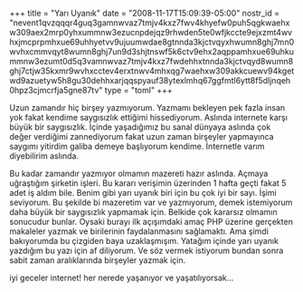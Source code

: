 +++
title = "Yarı Uyanık"
date = "2008-11-17T15:09:39-05:00"
nostr_id = "nevent1qvzqqqr4guq3gamnwvaz7tmjv4kxz7fwv4khyefw0puh5qgkwaehxw309aex2mrp0yhxummnw3ezucnpdejqz9rhwden5te0wfjkccte9ejxzmt4wvhxjmcprpmhxue69uhhyetvv9ujuumwdae8gtnnda3kjctvqyxhwumn8ghj7mn0wvhxcmmvqyt8wumn8ghj7un9d3shjtnswf5k6ctv9ehx2aqppamhxue69uhkummnw3ezumt0d5q3vamnwvaz7tmjv4kxz7fwdehhxtnnda3kjctvqyd8wumn8ghj7ctjw35kxmr9wvhxcctev4erxtnwv4mhxqg7waehxw309akkcuewv94kgetwd9azuetyw5h8gu30dehhxarjqqspyauf38ytexlmhq67ggfmtl6ytt8f5dljnqeh0hpz3cjmcrfja5gne87tv"
type = "toml"
+++

Uzun zamandır hiç birşey yazmıyorum. Yazmamı bekleyen pek fazla insan yok fakat kendime saygısızlık ettiğimi hissediyorum. Aslında internete karşı büyük bir saygısızlık. İçinde yaşadığımız bu sanal dünyaya aslında çok değer verdiğimi zannediyorum fakat uzun zaman birşeyler yapmayınca saygımı yitirdim galiba demeye başlıyorum kendime. İnternetle varım diyebilirim aslında.

Bu kadar zamandır yazmıyor olmamın mazereti hazır aslında. Açmaya uğraştığım şirketin işleri. Bu kararı verişimin üzerinden 1 hafta geçti fakat 5 adet iş aldım bile. Benim gibi yarı uyanık biri için bu çok iyi bir sayı. İşimi seviyorum. Bu şekilde bi mazeretim var ve yazmıyorum, demek istemiyorum daha büyük bir saygısızlık yapmamak için. Belkide çok kararsız olmamın sonucudur bunlar. Oysaki burayı ilk açışımdaki amaç PHP üzerine gerçekten makaleler yazmak ve birilerinin faydalanmasını sağlamaktı. Ama şimdi bakıyorumda bu çizgiden baya uzaklaşmışım. Yatağım içinde yarı uyanık yazdığım bu yazı için af diliyorum. Ve söz vermek istiyorum bundan sonra sabit zaman aralıklarında birşeyler yazmak için.

iyi geceler internet! her nerede yaşanıyor ve yaşatılıyorsak…
